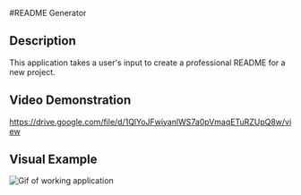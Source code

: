 #README Generator

## Description

This application takes a user's input to create a professional README for a new project.

## Video Demonstration

https://drive.google.com/file/d/1QlYoJFwiyanlWS7a0pVmaqETuRZUpQ8w/view

## Visual Example

![Gif of working application](./utils/Demo/Project_preview.gif)
